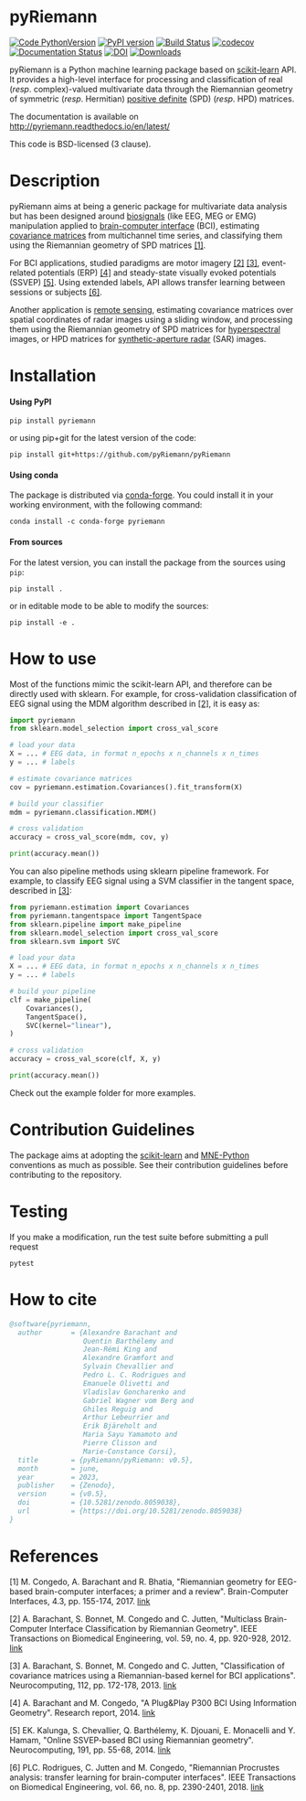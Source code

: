 # pyRiemann

[![Code PythonVersion](https://img.shields.io/badge/python-3.9%20%7C%203.10%20%7C%203.11-blue)](https://img.shields.io/badge/python-3.9%20%7C%203.10%20%7C%203.11-blue)
[![PyPI version](https://badge.fury.io/py/pyriemann.svg)](https://badge.fury.io/py/pyriemann)
[![Build Status](https://github.com/pyRiemann/pyRiemann/workflows/testing/badge.svg?branch=master&event=push)](https://github.com/pyRiemann/pyRiemann/actions)
[![codecov](https://codecov.io/gh/pyRiemann/pyRiemann/branch/master/graph/badge.svg)](https://codecov.io/gh/pyRiemann/pyRiemann)
[![Documentation Status](https://readthedocs.org/projects/pyriemann/badge/?version=latest)](http://pyriemann.readthedocs.io/en/latest/?badge=latest)
[![DOI](https://zenodo.org/badge/DOI/10.5281/zenodo.593816.svg)](https://doi.org/10.5281/zenodo.593816)
[![Downloads](https://pepy.tech/badge/pot)](https://pepy.tech/project/pyriemann)

pyRiemann is a Python machine learning package based on [scikit-learn](http://scikit-learn.org/stable/modules/classes.html) API.
It provides a high-level interface for processing and classification of real (*resp*. complex)-valued multivariate data
through the Riemannian geometry of symmetric (*resp*. Hermitian) 
[positive definite](https://en.wikipedia.org/wiki/Definite_matrix) (SPD) (*resp*. HPD) matrices.

The documentation is available on http://pyriemann.readthedocs.io/en/latest/

This code is BSD-licensed (3 clause).

# Description

pyRiemann aims at being a generic package for multivariate data analysis
but has been designed around [biosignals](https://en.wikipedia.org/wiki/Biosignal) (like EEG, MEG or EMG)
manipulation applied to [brain-computer interface](https://en.wikipedia.org/wiki/Brain%E2%80%93computer_interface) (BCI),
estimating [covariance matrices](https://en.wikipedia.org/wiki/Covariance_matrix) from multichannel time series,
and classifying them using the Riemannian geometry of SPD matrices [[1]](#1).

For BCI applications, studied paradigms are motor imagery [[2]](#2) [[3]](#3),
event-related potentials (ERP) [[4]](#4) and steady-state visually evoked potentials (SSVEP) [[5]](#5).
Using extended labels, API allows transfer learning between sessions or subjects [[6]](#6).

Another application is [remote sensing](https://en.wikipedia.org/wiki/Remote_sensing),
estimating covariance matrices over spatial coordinates of radar images using a sliding window,
and processing them using the Riemannian geometry of
SPD matrices for [hyperspectral](https://en.wikipedia.org/wiki/Hyperspectral_imaging) images,
or HPD matrices for [synthetic-aperture radar](https://en.wikipedia.org/wiki/Synthetic-aperture_radar) (SAR) images.

# Installation

#### Using PyPI

```
pip install pyriemann
```
or using pip+git for the latest version of the code:

```
pip install git+https://github.com/pyRiemann/pyRiemann
```

#### Using conda

The package is distributed via [conda-forge](https://conda-forge.org).
You could install it in your working environment, with the following command:

```shell
conda install -c conda-forge pyriemann
```

#### From sources

For the latest version, you can install the package from the sources using ``pip``:

```shell
pip install .
```

or in editable mode to be able to modify the sources:

```shell
pip install -e .
```

# How to use

Most of the functions mimic the scikit-learn API, and therefore can be directly used with sklearn.
For example, for cross-validation classification of EEG signal using the MDM algorithm described in [[2]](#2), it is easy as:

```python
import pyriemann
from sklearn.model_selection import cross_val_score

# load your data
X = ... # EEG data, in format n_epochs x n_channels x n_times
y = ... # labels

# estimate covariance matrices
cov = pyriemann.estimation.Covariances().fit_transform(X)

# build your classifier
mdm = pyriemann.classification.MDM()

# cross validation
accuracy = cross_val_score(mdm, cov, y)

print(accuracy.mean())

```

You can also pipeline methods using sklearn pipeline framework.
For example, to classify EEG signal using a SVM classifier in the tangent space, described in [[3]](#3):

```python
from pyriemann.estimation import Covariances
from pyriemann.tangentspace import TangentSpace
from sklearn.pipeline import make_pipeline
from sklearn.model_selection import cross_val_score
from sklearn.svm import SVC

# load your data
X = ... # EEG data, in format n_epochs x n_channels x n_times
y = ... # labels

# build your pipeline
clf = make_pipeline(
    Covariances(),
    TangentSpace(),
    SVC(kernel="linear"),
)

# cross validation
accuracy = cross_val_score(clf, X, y)

print(accuracy.mean())

```

Check out the example folder for more examples.

# Contribution Guidelines

The package aims at adopting the [scikit-learn](http://scikit-learn.org/stable/developers/contributing.html#contributing-code)
and [MNE-Python](https://mne.tools/stable/install/contributing.html) conventions as much as possible.
See their contribution guidelines before contributing to the repository.

# Testing

If you make a modification, run the test suite before submitting a pull request

```
pytest
```

# How to cite

```bibtex
@software{pyriemann,
  author       = {Alexandre Barachant and
                  Quentin Barthélemy and
                  Jean-Rémi King and
                  Alexandre Gramfort and
                  Sylvain Chevallier and
                  Pedro L. C. Rodrigues and
                  Emanuele Olivetti and
                  Vladislav Goncharenko and
                  Gabriel Wagner vom Berg and
                  Ghiles Reguig and
                  Arthur Lebeurrier and
                  Erik Bjäreholt and
                  Maria Sayu Yamamoto and
                  Pierre Clisson and
                  Marie-Constance Corsi},
  title        = {pyRiemann/pyRiemann: v0.5},
  month        = june,
  year         = 2023,
  publisher    = {Zenodo},
  version      = {v0.5},
  doi          = {10.5281/zenodo.8059038},
  url          = {https://doi.org/10.5281/zenodo.8059038}
}
```

# References

<a id="1">[1]</a>
M. Congedo, A. Barachant and R. Bhatia, "Riemannian geometry for EEG-based brain-computer interfaces; a primer and a review".
Brain-Computer Interfaces, 4.3, pp. 155-174, 2017. [link](https://hal.science/hal-01570120/document)

<a id="2">[2]</a>
A. Barachant, S. Bonnet, M. Congedo and C. Jutten, "Multiclass Brain-Computer Interface Classification by Riemannian Geometry".
IEEE Transactions on Biomedical Engineering, vol. 59, no. 4, pp. 920-928, 2012. [link](https://hal.archives-ouvertes.fr/hal-00681328)

<a id="3">[3]</a>
A. Barachant, S. Bonnet, M. Congedo and C. Jutten, "Classification of covariance matrices using a Riemannian-based kernel for BCI applications".
Neurocomputing, 112, pp. 172-178, 2013. [link](https://hal.archives-ouvertes.fr/hal-00820475/)

<a id="4">[4]</a>
A. Barachant and M. Congedo, "A Plug&Play P300 BCI Using Information Geometry".
Research report, 2014. [link](http://arxiv.org/abs/1409.0107)

<a id="5">[5]</a>
EK. Kalunga, S. Chevallier, Q. Barthélemy, K. Djouani, E. Monacelli and Y. Hamam, "Online SSVEP-based BCI using Riemannian geometry".
Neurocomputing, 191, pp. 55-68, 2014. [link](https://hal.science/hal-01351623/file/Kalunga-Chevallier-Barthelemy-Online%20SSVEP-based%20BCI%20using%20Riemannian%20Geometry-Neurocomputing-16.pdf)

<a id="6">[6]</a>
PLC. Rodrigues, C. Jutten and M. Congedo, "Riemannian Procrustes analysis: transfer learning for brain-computer interfaces".
IEEE Transactions on Biomedical Engineering, vol. 66, no. 8, pp. 2390-2401, 2018. [link](https://hal.archives-ouvertes.fr/hal-01971856)
